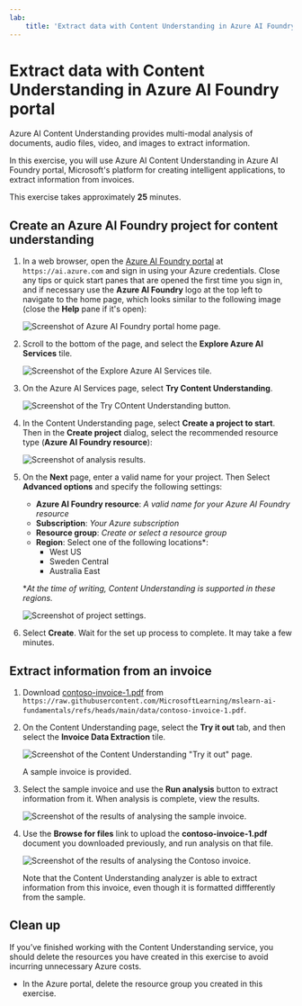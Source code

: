 ```yaml
---
lab:
    title: 'Extract data with Content Understanding in Azure AI Foundry portal​'
---
```


# Extract data with Content Understanding in Azure AI Foundry portal

Azure AI Content Understanding provides multi-modal analysis of documents, audio files, video, and images to extract information.

In this exercise, you will use Azure AI Content Understanding in Azure AI Foundry portal, Microsoft's platform for creating intelligent applications, to extract information from invoices. 

This exercise takes approximately **25** minutes.

## Create an Azure AI Foundry project for content understanding

1. In a web browser, open the [Azure AI Foundry portal](https://ai.azure.com) at `https://ai.azure.com` and sign in using your Azure credentials. Close any tips or quick start panes that are opened the first time you sign in, and if necessary use the **Azure AI Foundry** logo at the top left to navigate to the home page, which looks similar to the following image (close the **Help** pane if it's open):

    ![Screenshot of Azure AI Foundry portal home page.](./media/ai-foundry-portal.png)

1. Scroll to the bottom of the page, and select the **Explore Azure AI Services** tile.

    ![Screenshot of the Explore Azure AI Services tile.](./media/ai-services.png)

1. On the Azure AI Services page, select **Try Content Understanding**.

    ![Screenshot of the Try COntent Understanding button.](./media/try-content-understanding.png)

1. In the Content Understanding page, select **Create a project to start**. Then in the **Create project** dialog, select the recommended resource type (**Azure AI Foundry resource**):

    ![Screenshot of analysis results.](./media/resource-type.png)

1. On the **Next** page, enter a valid name for your project. Then Select **Advanced options** and specify the following settings:
    - **Azure AI Foundry resource**: *A valid name for your Azure AI Foundry resource*
    - **Subscription**: *Your Azure subscription*
    - **Resource group**: *Create or select a resource group*
    - **Region**: Select one of the following locations\*:
        * West US
        * Sweden Central
        * Australia East

    \**At the time of writing, Content Understanding is supported in these regions.*

    ![Screenshot of project settings.](./media/content-project-settings.png)

1. Select **Create**. Wait for the set up process to complete. It may take a few minutes.

## Extract information from an invoice

1. Download [contoso-invoice-1.pdf](https://raw.githubusercontent.com/MicrosoftLearning/mslearn-ai-fundamentals/refs/heads/main/data/contoso-invoice-1.pdf) from `https://raw.githubusercontent.com/MicrosoftLearning/mslearn-ai-fundamentals/refs/heads/main/data/contoso-invoice-1.pdf`. 

1. On the Content Understanding page, select the **Try it out** tab, and then select the **Invoice Data Extraction** tile.

    ![Screenshot of the Content Understanding "Try it out" page.](./media/content-understanding-invoice.png)

    A sample invoice is provided.

1. Select the sample invoice and use the **Run analysis** button to extract information from it. When analysis is complete, view the results.

    ![Screenshot of the results of analysing the sample invoice.](./media/sample-invoice-analysis.png)

1. Use the **Browse for files** link to upload the **contoso-invoice-1.pdf** document you downloaded previously, and run analysis on that file.

    ![Screenshot of the results of analysing the Contoso invoice.](./media/contoso-invoice-analysis.png)

    Note that the Content Understanding analyzer is able to extract information from this invoice, even though it is formatted diffferently from the sample.

## Clean up

If you’ve finished working with the Content Understanding service, you should delete the resources you have created in this exercise to avoid incurring unnecessary Azure costs.

- In the Azure portal, delete the resource group you created in this exercise.
